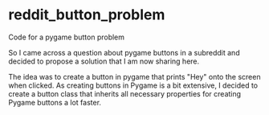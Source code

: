 # reddit_button_problem
Code for a pygame button problem

So I came across a question about pygame buttons in a subreddit and decided to propose a solution that I am now sharing here.

The idea was to create a button in pygame that prints "Hey" onto the screen when clicked.
As creating buttons in Pygame is a bit extensive, I decided to create a button class that inherits all necessary
properties for creating Pygame buttons a lot faster.
